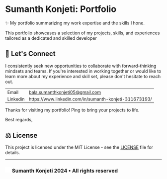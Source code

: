 # Sumanth Konjeti: Portfolio

<!-- <img style="height:25px" title="astro" src="https://github.com/marwin1991/profile-technology-icons/assets/54946572/397c0300-2e47-464e-81eb-6e991c9255fc" /> &nbsp;
<img style="height:24px" title="tailwind" src="https://user-images.githubusercontent.com/25181517/202896760-337261ed-ee92-4979-84c4-d4b829c7355d.png"/> &nbsp;
<img style="height:26px" title="typescript" src="https://user-images.githubusercontent.com/25181517/183890598-19a0ac2d-e88a-4005-a8df-1ee36782fde1.png"/> &nbsp;
<img style="height:24px" title="nodeJS" src="https://github.com/SumanthKonjeti007/Kushal-Kumar/assets/96081625/3e08afee-1aeb-4f78-ae89-f883f31b4731"/> &nbsp;
<img style="height:25px" title="express" src="https://i.imgur.com/fZXQgWk.png" title="source: imgur.com" /> &nbsp;
<img style="height:24px" title="supabase" src="https://i.imgur.com/h56M3eS.png" title="source: imgur.com" /> &nbsp; -->

<!-- https://portfolio.kushalkumarsaha.com -->

✨ My portfolio summarizing my work expertise and the skills I hone.

<!-- > `Check out beta portfolio:` &nbsp; https://kushalkumarsaha.com -->

This portfolio showcases a selection of my projects, skills, and experiences tailored as a dedicated and skilled developer

<!-- <table>
  <tr><td>🌐 Main website</td><td>https://kushalkumarsaha.com</td></tr>
  <tr><td>🤝 Services</td><td>https://services.kushalkumarsaha.com</td></tr>
  <tr><td>📑 Blogs</td><td>https://kushalkumarsaha.com/blogs</td></tr>
</table>  -->

## :speech_balloon: Let's Connect

I consistently seek new opportunities to collaborate with forward-thinking mindsets and teams. If you're interested in working together or would like to learn more about my experience and skill set, please don't hesitate to reach out.

<table>
  <tr><td>Email</td><td><a href="mailto:bala.sumanthkonjeti05@gmail.com">bala.sumanthkonjeti05@gmail.com</a></td></tr>
  <tr><td>Linkedin</td></td><td>https://www.linkedin.com/in/sumanth-konjeti-311673193/</td></tr>
  <!-- <tr><td>Docker Hub</td><td>https://hub.docker.com/r/kushalkumar02</td></tr> -->
  <!-- <tr><td>Instagram</td><td>https://instagram.com/dev.kushalkumar</td></tr> -->
</table> 

Thanks for visiting my portfolio! Ping to bring your projects to life.

Best regards,
<!-- <br>
<a href="https://kushalkumarsaha.com/">Sumanth Konjeti</a>

<hr> -->

## ⚖️ License

This project is licensed under the MIT License - see the <a href=''>LICENSE</a> file for details.

<hr>

<h3><img title="Sumanth-Konjeti" width="18" src="https://raw.githubusercontent.com/bcd-kushal/bcd-kushal/main/assets/icons/dark/filled/kushalkumar_bg_dark.png"/>&nbsp;Sumanth Konjeti 2024 • All rights reserved </h3>
